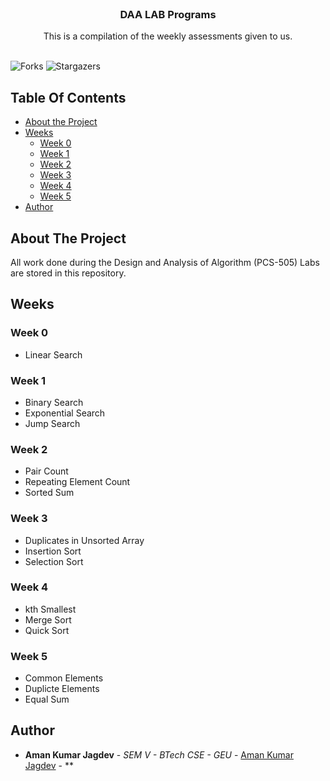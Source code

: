 <br/>
<p align="center">
  <h3 align="center">DAA LAB Programs</h3>

  <p align="center">
    This is a compilation of the weekly assessments given to us.
    <br/>
    <br/>
  </p>
</p>

![Forks](https://img.shields.io/github/forks/amanjagdev/daa-lab?style=social) ![Stargazers](https://img.shields.io/github/stars/amanjagdev/daa-lab?style=social)

## Table Of Contents

-   [About the Project](#about-the-project)
-   [Weeks](#weeks)
    -   [Week 0](#week-0)
    -   [Week 1](#week-1)
    -   [Week 2](#week-2)
    -   [Week 3](#week-3)
    -   [Week 4](#week-4)
    -   [Week 5](#week-5)
-   [Author](#author)

## About The Project

All work done during the Design and Analysis of Algorithm (PCS-505) Labs are stored in this repository.

## Weeks

### Week 0

-   Linear Search

### Week 1

-   Binary Search
-   Exponential Search
-   Jump Search

### Week 2

-   Pair Count
-   Repeating Element Count
-   Sorted Sum

### Week 3

-   Duplicates in Unsorted Array
-   Insertion Sort
-   Selection Sort

### Week 4

-   kth Smallest
-   Merge Sort
-   Quick Sort

### Week 5

-   Common Elements
-   Duplicte Elements
-   Equal Sum

## Author

-   **Aman Kumar Jagdev** - _SEM V - BTech CSE - GEU_ - [Aman Kumar Jagdev](https://github.com/amanajgdev) - \*\*
